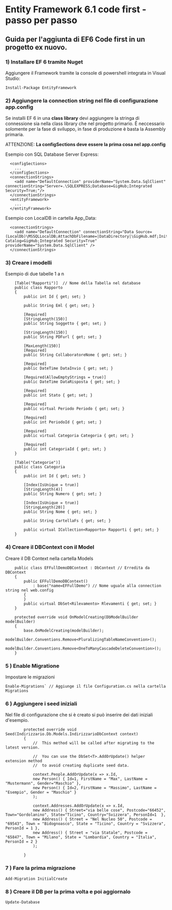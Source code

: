 # Entity Framework 6.1 code first - passo per passo

## Guida per l'aggiunta di EF6 Code first in un progetto ex nuovo.

### 1) Installare EF 6 tramite Nuget
Aggiungere il Framework tramite la console di powershell integrata in Visual Studio:

```
Install-Package EntityFramework
```

### 2) Aggiungere la connection string nel file di configurazione app.config
Se installi EF 6 in una __class library__ devi aggiungere la stringa di connessione sia nella class library che nel progetto primario. Ê neccessario solomente per la fase di sviluppo, in fase di produzione è basta la Assembly primaria.   

ATTENZIONE:   __La configSections deve essere la prima cosa nel app.config__

Esempio con SQL Database Server Express:
```
  <configSections>
    ...
  </configSections>
  <connectionStrings>
    <add name="DefaultConnection" providerName="System.Data.SqlClient" connectionString="Server=.\SQLEXPRESS;Database=GigHub;Integrated Security=True;"/>
  </connectionStrings>
  <entityFramework>
    ...
  </entityFramework>
```
Esempio con LocalDB in cartella App_Data:
```
  <connectionStrings>
    <add name="DefaultConnection" connectionString="Data Source=(LocalDb)\MSSQLLocalDB;AttachDbFilename=|DataDirectory|\GigHub.mdf;Initial Catalog=GigHub;Integrated Security=True" providerName="System.Data.SqlClient" />
  </connectionStrings>
```

### 3) Creare i modelli
Esempio di due tabelle 1 a n
```
    [Table("Rapporti")]  // Nome della Tabella nel database
    public class Rapporto
    {
        public int Id { get; set; }

        public String Eml { get; set; }

        [Required]
        [StringLength(150)]
        public String Soggetto { get; set; }

        [StringLength(150)]
        public String PDFurl { get; set; }

        [MaxLength(150)]
        [Required]
        public String CollaboratoreNome { get; set; }

        [Required]
        public DateTime DataInvio { get; set; }

        [Required(AllowEmptyStrings = true)]
        public DateTime DataRisposta { get; set; }

        [Required]
        public int Stato { get; set; }

        [Required]
        public virtual Periodo Periodo { get; set; }

        [Required]
        public int PeriodoId { get; set; }

        [Required]
        public virtual Categoria Categoria { get; set; }

        [Required]
        public int CategoriaId { get; set; }
    }

    [Table("Categorie")]
    public class Categoria
    {
        public int Id { get; set; }

        [Index(IsUnique = true)]
        [StringLength(4)]
        public String Numero { get; set; }

        [Index(IsUnique = true)]
        [StringLength(20)]
        public String Nome { get; set; }

        public String CartellaFs { get; set; }

        public virtual ICollection<Rapporto> Rapporti { get; set; }
    }
```
### 4) Creare il DBContext con il Model
Creare il DB Context nella cartella Models

```
    public class EFFullDemoDBContext : DbContext // Erredita da DBContext
    {
        public EFFullDemoDBContext()
            : base("name=EFFullDemo") // Nome uguale alla connection string nel web.config
        {
        }
        public virtual DbSet<Rilevamento> Rlevamenti { get; set; }
    }

    protected override void OnModelCreating(DbModelBuilder modelBuilder)
    {
        base.OnModelCreating(modelBuilder);
        modelBuilder.Conventions.Remove<PluralizingTableNameConvention>();
        modelBuilder.Conventions.Remove<OneToManyCascadeDeleteConvention>();
    }
```

### 5 ) Enable Migratione
Impostare le migrazioni
```
Enable-Migrations` // Aggiunge il file Configuration.cs nella cartella Migrations 
```

### 6 ) Aggiungere i seed iniziali
Nel file di configurazione che si è creato si può inserire dei dati iniziali d'esempio.   
```
        protected override void Seed(Indirizzario.Db.Models.IndirizzarioDbContext context)
        {
            //  This method will be called after migrating to the latest version.

            //  You can use the DbSet<T>.AddOrUpdate() helper extension method 
            //  to avoid creating duplicate seed data.

            context.People.AddOrUpdate(x => x.Id,
            new Person() { Id=1, FirstName = "Max", LastName = "Mustermann", Gender="Maschio" },
            new Person() { Id=2, FirstName = "Massimo", LastName = "Esempio", Gender = "Maschio" }
            );

            context.Addresses.AddOrUpdate(x => x.Id,
            new Address() { Street="via belle cose", Postcode="66452", Town="Gordolanino", State="Ticino", Country="Svizzera", PersonId=1  },
            new Address() { Street = "Nel Nucleo 50", Postcode = "69543", Town = "Bidognoasco", State = "Ticino", Country = "Svizzera", PersonId = 1 },
            new Address() { Street = "via Statale", Postcode = "65847", Town = "Milano", State = "Lombardia", Country = "Italia", PersonId = 2 }
            );

        }
```

### 7 ) Fare la prima migrazione
```
Add-Migration InitialCreate   
```

### 8 ) Creare il DB per la prima volta e poi aggiornalo
```
Update-Database
```

